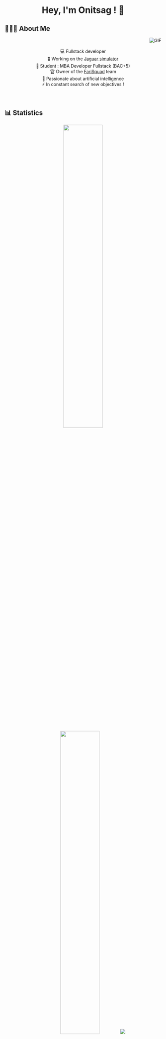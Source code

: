 <h1 align="center">Hey, I'm Onitsag ! 👋</h1>

<h2 align="left">👨🏻‍💻 About Me</h2>

<img alt="GIF" align="right" src="https://i.ibb.co/MkbRWsP/0611.gif">

<br>
<br>

<div align="center">
  <div align="center">💻 Fullstack developer</div>
  <div align="center">🎖️ Working on the <a href="https://fr.wikipedia.org/wiki/Engin_blind%C3%A9_de_reconnaissance_et_de_combat">Jaguar simulator</a></div>
  <div align="center">🚀 Student : MBA Developer Fullstack (BAC+5)</div>
  <div align="center">🏆 Owner of the <a href="https://farisun.fr/">FariSquad</a> team</div>
  <div align="center">🤖 Passionate about artificial intelligence</div>
  <div align="center">⚡ In constant search of new objectives !</div>
</div>

<br>
<br>

<h2 align="left">📊 Statistics</h2>

<p align="center">
  <img height="50%" width="auto" src="https://github-readme-stats.vercel.app/api?username=Onitsag&show_icons=true&count_private=true&theme=darcula&hide_border=true&hide=issues,prs&bg_color=00000000">
  <img height="50%" width="auto" src="https://github-readme-stats.vercel.app/api/top-langs/?username=Onitsag&layout=compact&hide_border=true&theme=darcula&bg_color=00000000&langs_count=6&exclude_repo=MirrorUnity">
  <img src="https://github-readme-streak-stats.herokuapp.com?user=Onitsag&theme=darcula&hide_border=true&background=FFFFFF00">
</p>

<h2 align="left">Technologies</h2>

![Git](https://img.shields.io/badge/Git-F05032?style=for-the-badge&labelColor=black&logo=git&logoColor=F05032)
![HTML5](https://img.shields.io/badge/HTML5-E34F26?style=for-the-badge&labelColor=black&logo=html5&logoColor=E34F26)
![CSS3](https://img.shields.io/badge/CSS3-1572B6?style=for-the-badge&labelColor=black&logo=css3&logoColor=1572B6)
![JavaScript](https://img.shields.io/badge/JavaScript-F7DF1E?style=for-the-badge&labelColor=black&logo=javascript&logoColor=F7DF1E)
![PHP](https://img.shields.io/badge/PHP-777BB4?style=for-the-badge&labelColor=black&logo=php&logoColor=777BB4)
![Python](https://img.shields.io/badge/Python-3776AB?style=for-the-badge&labelColor=black&logo=python&logoColor=3776AB)
![Java](https://img.shields.io/badge/Java-007396?style=for-the-badge&labelColor=black&logo=java&logoColor=007396)
![Kotlin](https://img.shields.io/badge/Kotlin-0095D5?style=for-the-badge&labelColor=black&logo=kotlin&logoColor=0095D5)
![C#](https://img.shields.io/badge/C_Sharp-239120?style=for-the-badge&labelColor=black&logo=csharp&logoColor=239120)
![Markdown](https://img.shields.io/badge/Markdown-000000?style=for-the-badge&labelColor=black&logo=markdown&logoColor=000000)
![Dart](https://img.shields.io/badge/Dart-0175C2?style=for-the-badge&labelColor=black&logo=dart&logoColor=0175C2)
![Vue.js](https://img.shields.io/badge/Vue.js-4FC08D?style=for-the-badge&labelColor=black&logo=vuedotjs&logoColor=4FC08D)
![Vite](https://img.shields.io/badge/Vite-646CFF?style=for-the-badge&labelColor=black&logo=vite&logoColor=646CFF)
![Laravel](https://img.shields.io/badge/Laravel-FF2D20?style=for-the-badge&labelColor=black&logo=laravel&logoColor=FF2D20)
![Symfony](https://img.shields.io/badge/Symfony-000000?style=for-the-badge&labelColor=black&logo=symfony&logoColor=000000)
![Tailwind](https://img.shields.io/badge/Tailwind_CSS-092749?style=for-the-badge&logo=tailwindcss&logoColor=06B6D4&labelColor=000000)
![Flutter](https://img.shields.io/badge/Flutter-02569B?style=for-the-badge&labelColor=black&logo=flutter&logoColor=02569B)
![Node.js](https://img.shields.io/badge/Node.js-339933?style=for-the-badge&labelColor=black&logo=nodedotjs&logoColor=339933)
![Express.js](https://img.shields.io/badge/Express.js-000000?style=for-the-badge&labelColor=black&logo=express&logoColor=000000)
![Sequelize](https://img.shields.io/badge/Sequelize-52B0E7?style=for-the-badge&labelColor=black&logo=sequelize&logoColor=52B0E7)
![Socket.io](https://img.shields.io/badge/Socket.io-010101?style=for-the-badge&labelColor=black&logo=socketdotio&logoColor=010101)
![PowerShell](https://img.shields.io/badge/PowerShell-5391FE?style=for-the-badge&labelColor=black&logo=powershell&logoColor=5391FE)
![Docker](https://img.shields.io/badge/Docker-2496ED?style=for-the-badge&labelColor=black&logo=docker&logoColor=2496ED)
![Postman](https://img.shields.io/badge/Postman-FF6C37?style=for-the-badge&labelColor=black&logo=postman&logoColor=FF6C37)
![Notion](https://img.shields.io/badge/Notion-000000?style=for-the-badge&labelColor=black&logo=notion&logoColor=000000)
![Trello](https://img.shields.io/badge/Trello-0052CC?style=for-the-badge&labelColor=black&logo=trello&logoColor=0052CC)
![Figma](https://img.shields.io/badge/Figma-F24E1E?style=for-the-badge&labelColor=black&logo=figma&logoColor=F24E1E)
![Canva](https://img.shields.io/badge/Canva-00C4CC?style=for-the-badge&labelColor=black&logo=canva&logoColor=00C4CC)
![Linux](https://img.shields.io/badge/Linux-FCC624?style=for-the-badge&labelColor=black&logo=linux&logoColor=FCC624)
![Apache](https://img.shields.io/badge/Apache-D22128?style=for-the-badge&labelColor=black&logo=apache&logoColor=D22128)
![Nginx](https://img.shields.io/badge/Nginx-269539?style=for-the-badge&labelColor=black&logo=nginx&logoColor=269539)
![OVH](https://img.shields.io/badge/OVH-123F6D?style=for-the-badge&labelColor=black&logo=ovh&logoColor=123F6D)
![Unity](https://img.shields.io/badge/Unity-000000?style=for-the-badge&labelColor=black&logo=unity&logoColor=000000)

![Graphique](https://github-readme-activity-graph.vercel.app/graph?username=Onitsag&custom_title=Onitsag's%20GitHub%20Activity%20Graph&bg_color=0D1117&color=7F3FBF&line=7F3FBF&point=7F3FBF&area_color=FFFFFF&title_color=FFFFFF&area=true)

![Commits](https://raw.githubusercontent.com/Onitsag/Onitsag/output/github-contribution-grid-snake-dark.svg#gh-dark-mode-only)![Commits](https://raw.githubusercontent.com/Onitsag/Onitsag/output/github-contribution-grid-snake.svg#gh-light-mode-only)
